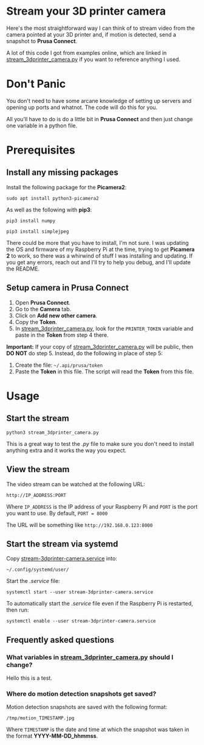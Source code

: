 # Stream your 3D printer camera

Here's the most straightforward way I can think of to stream video from the
camera pointed at your 3D printer and, if motion is detected, send a snapshot
to **Prusa Connect**.

A lot of this code I got from examples online, which are linked in 
[stream_3dprinter_camera.py](stream_3dprinter_camera.py) if you want to
reference anything I used.

# Don't Panic

You don't need to have some arcane knowledge of setting up servers and opening
up ports and whatnot.  The code will do this for you.

All you'll have to do is do a little bit in **Prusa Connect** and then just
change one variable in a python file.

# Prerequisites

## Install any missing packages

Install the following package for the **Picamera2**:

```sudo apt install python3-picamera2```

As well as the following with **pip3**:

```pip3 install numpy```

```pip3 install simplejpeg```

There could be more that you have to install, I'm not sure.  I was updating the
OS and firmware of my Raspberry Pi at the time, trying to get **Picamera 2** to
work, so there was a whirwind of stuff I was installing and updating.  If you
get any errors, reach out and I'll try to help you debug, and I'll update the
README.

## Setup camera in Prusa Connect

1. Open **Prusa Connect**.
2. Go to the **Camera** tab.
3. Click on **Add new other camera**.
4. Copy the **Token**.
5. In [stream_3dprinter_camera.py](stream_3dprinter_camera.py), look for the
   `PRINTER_TOKEN` variable and paste in the **Token** from step 4 there.

**Important:** If your copy of
[stream_3dprinter_camera.py](stream_3dprinter_camera.py) will be public, then
**DO NOT** do step 5.  Instead, do the following in place of step 5:

1. Create the file: `~/.api/prusa/token`
2. Paste the **Token** in this file. The script will read the **Token** from
   this file.

# Usage

## Start the stream

`python3 stream_3dprinter_camera.py`

This is a great way to test the _.py_ file to make sure you don't need to
install anything extra and it works the way you expect.

## View the stream

The video stream can be watched at the following URL:

```http://IP_ADDRESS:PORT```

Where `IP_ADDRESS` is the IP address of your Raspberry Pi and `PORT` is the
port you want to use.  By default, `PORT = 8000`

The URL will be something like `http://192.168.0.123:8000`

## Start the stream via systemd

Copy [stream-3dprinter-camera.service](stream-3dprinter-camera.service) into:

`~/.config/systemd/user/`

Start the _.service_ file:

`systemctl start --user stream-3dprinter-camera.service`

To automatically start the _.service_ file even if the Raspberry Pi is
restarted, then run:

`systemctl enable --user stream-3dprinter-camera.service`

## Frequently asked questions

### What variables in [stream_3dprinter_camera.py](stream_3dprinter_camera.py) should I change?

Hello this is a test.

### Where do motion detection snapshots get saved?

Motion detection snapshots are saved with the following format:

```/tmp/motion_TIMESTAMP.jpg```

Where `TIMESTAMP` is the date and time at which the snapshot was taken in the
format **YYYY-MM-DD_hhmmss**.

